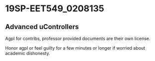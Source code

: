# 19SP-EET549_0208135
Advanced uControllers
---
Agpl for contribs, professor provided documents are their own license.

Honor agpl or feel guilty for a few minutes or longer if worried about academic dishonesty.
